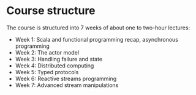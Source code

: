 # Course structure

The course is structured into 7 weeks of about one to two-hour lectures:

- Week 1: Scala and functional programming recap, asynchronous programming
- Week 2: The actor model
- Week 3: Handling failure and state
- Week 4: Distributed computing
- Week 5: Typed protocols
- Week 6: Reactive streams programming
- Week 7: Advanced stream manipulations